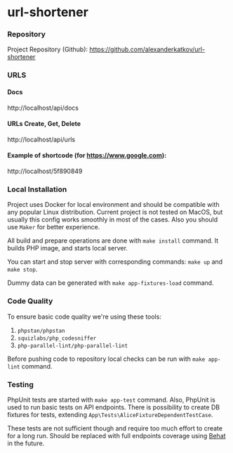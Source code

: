 # url-shortener

### Repository
Project Repository (Github): https://github.com/alexanderkatkov/url-shortener

### URLS
#### Docs
http://localhost/api/docs
#### URLs Create, Get, Delete
http://localhost/api/urls
#### Example of shortcode (for https://www.google.com):
http://localhost/5f890849

### Local Installation
Project uses Docker for local environment and should be compatible with
any popular Linux distribution.
Current project is not tested on MacOS, but usually this config works smoothly in most of the cases.
Also you should use `Maker` for better experience.

All build and prepare operations are done with `make install` command.
It builds PHP image, and starts local server.

You can start and stop server with corresponding commands:
`make up` and `make stop`.

Dummy data can be generated with `make app-fixtures-load` command.

### Code Quality
To ensure basic code quality we're using these tools:
1. `phpstan/phpstan`
2. `squizlabs/php_codesniffer`
3. `php-parallel-lint/php-parallel-lint`

Before pushing code to repository local checks can be run with
`make app-lint` command.

### Testing
PhpUnit tests are started with `make app-test` command.
Also, PhpUnit is used to run basic tests on API endpoints.
There is possibility to create DB fixtures for tests, extending `App\Tests\AliceFixtureDependentTestCase`.

These tests are not sufficient though and require too much effort to create for a long run.
Should be replaced with full endpoints coverage using [Behat](https://docs.behat.org/en/latest/) in the future.
